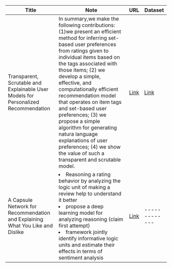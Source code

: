 
Title         | Note | URL|Dataset
------------- | ------------- | -------------| -------------|
Transparent, Scrutable and Explainable User Models for Personalized Recommendation|In summary,we make the following contributions: (1)we present an efficient method for inferring set-based user preferences from ratings given to individual items based on the tags associated with those items; (2) we develop a simple, effective, and computationally efficient recommendation model that operates on item tags and set-based user preferences; (3) we propose a simple algorithm for generating natura language explanations of user preferences; (4) we show the value of such a transparent and scrutable model.|[Link](https://dl.acm.org/doi/10.1145/3331184.3331211)|[Link](https://www.kaggle.com/rounakbanik/the-movies-dataset)|
A Capsule Network for Recommendation and Explaining What You Like and Dislike |<li> Reasoning a rating behavior by analyzing the logic unit of making a review help to understand it better</li> <li> propose a deep learning model for analyzing reasoning (claim first attempt) </li> <li> framework jointly identify informative logic units and estimate their effects in terms of sentiment analysis</li>| [Link](https://dl.acm.org/doi/10.1145/3331184.3331216)| -------------|
